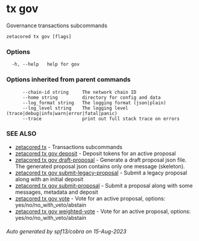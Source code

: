 # tx gov

Governance transactions subcommands

```
zetacored tx gov [flags]
```

### Options

```
  -h, --help   help for gov
```

### Options inherited from parent commands

```
      --chain-id string     The network chain ID
      --home string         directory for config and data 
      --log_format string   The logging format (json|plain) 
      --log_level string    The logging level (trace|debug|info|warn|error|fatal|panic) 
      --trace               print out full stack trace on errors
```

### SEE ALSO

* [zetacored tx](zetacored_tx.md)	 - Transactions subcommands
* [zetacored tx gov deposit](zetacored_tx_gov_deposit.md)	 - Deposit tokens for an active proposal
* [zetacored tx gov draft-proposal](zetacored_tx_gov_draft-proposal.md)	 - Generate a draft proposal json file. The generated proposal json contains only one message (skeleton).
* [zetacored tx gov submit-legacy-proposal](zetacored_tx_gov_submit-legacy-proposal.md)	 - Submit a legacy proposal along with an initial deposit
* [zetacored tx gov submit-proposal](zetacored_tx_gov_submit-proposal.md)	 - Submit a proposal along with some messages, metadata and deposit
* [zetacored tx gov vote](zetacored_tx_gov_vote.md)	 - Vote for an active proposal, options: yes/no/no_with_veto/abstain
* [zetacored tx gov weighted-vote](zetacored_tx_gov_weighted-vote.md)	 - Vote for an active proposal, options: yes/no/no_with_veto/abstain

###### Auto generated by spf13/cobra on 15-Aug-2023
